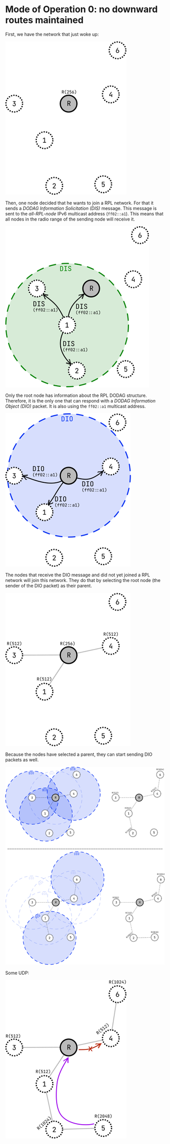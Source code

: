 # Mode of Operation 0: no downward routes maintained

First, we have the network that just woke up:

![Empty RPL network](assets/rpl_mop_0/rpl0.webp)

Then, one node decided that he wants to join a RPL network.
For that it sends a *DODAG Information Solicitation (DIS)* message.
This message is sent to the *all-RPL-node* IPv6 multicast address (`ff02::a1`).
This means that all nodes in the radio range of the sending node will receive it.

![Empty RPL network](assets/rpl_mop_0/rpl1.webp)

Only the root node has information about the RPL DODAG structure.
Therefore, it is the only one that can respond with a *DODAG Information Object (DIO)* packet.
It is also using the `ff02::a1` multicast address.

![Empty RPL network](assets/rpl_mop_0/rpl2.webp)

The nodes that receive the DIO message and did not yet joined a RPL network
will join this network.
They do that by selecting the root node (the sender of the DIO packet) as their parent.

![Empty RPL network](assets/rpl_mop_0/rpl3.webp)

Because the nodes have selected a parent, they can start sending DIO packets as well.

![Empty RPL network](assets/rpl_mop_0/rpl4.webp)

Some UDP:

![Empty RPL network](assets/rpl_mop_0/rpl5.webp)
